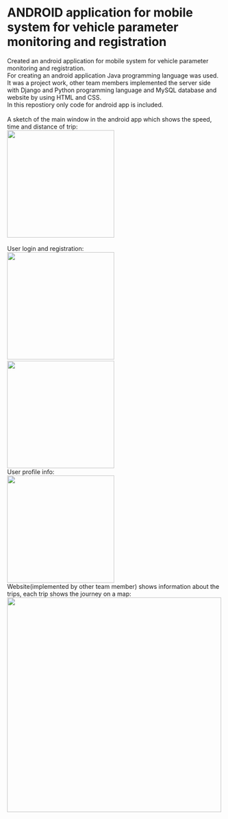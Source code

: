 # ANDROID application for mobile system for vehicle parameter monitoring and registration
Created an android application for mobile system for vehicle parameter monitoring and registration.<br />
For creating an android application Java programming language was used.<br />
It was a project work, other team members implemented the server side with Django and Python programming language and MySQL database and website by using HTML and CSS.<br />
In this repostiory only code for android app is included.<br /><br />
A sketch of the main window in the android app which shows the speed, time and distance of trip:<br />
<img src="https://github.com/user-attachments/assets/2947474b-4bff-4d75-925c-add4f16c18f8" width="250" length="250"><br /><br />
User login and registration:<br />
<img src="https://github.com/user-attachments/assets/28ec1764-c81a-4f42-85c5-33e0edb36a15" width="250" length="250">&emsp;
<img src="https://github.com/user-attachments/assets/30a41016-b425-44a9-8f09-ca08e4d1afa0" width="250" length="250"><br />
User profile info:<br />
<img src="https://github.com/user-attachments/assets/dc495cdc-b111-4e63-8fda-ec2c7f4e1727" width="250" length="250"><br />
Website(implemented by other team member) shows information about the trips, each trip shows the journey on a map:<br />
<img src="https://github.com/user-attachments/assets/51439a39-9964-4229-bbeb-8199ef8e84f6" width="500" length="500"><br />
